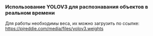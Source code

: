 ### Использование YOLOV3 для распознавания объектов в реальном времени

Для работы необходимы веса, их можно загрузить по ссылке:
https://pjreddie.com/media/files/yolov3.weights
